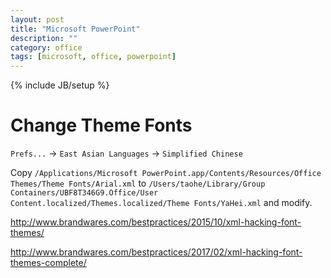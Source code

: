 ```yaml
---
layout: post
title: "Microsoft PowerPoint"
description: ""
category: office
tags: [microsoft, office, powerpoint]
---
```

{% include JB/setup %}

# Change Theme Fonts

`Prefs...` -> `East Asian Languages` -> `Simplified Chinese`

Copy `/Applications/Microsoft PowerPoint.app/Contents/Resources/Office Themes/Theme Fonts/Arial.xml` to `/Users/taohe/Library/Group Containers/UBF8T346G9.Office/User Content.localized/Themes.localized/Theme Fonts/YaHei.xml` and modify.

<http://www.brandwares.com/bestpractices/2015/10/xml-hacking-font-themes/>

<http://www.brandwares.com/bestpractices/2017/02/xml-hacking-font-themes-complete/>
